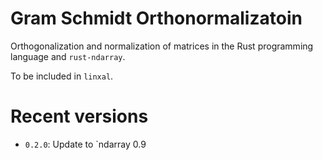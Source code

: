 # Gram Schmidt Orthonormalizatoin

Orthogonalization and normalization of matrices in the Rust programming language and `rust-ndarray`.

To be included in `linxal`.

# Recent versions

+ `0.2.0`:
    Update to `ndarray 0.9
